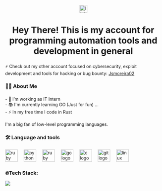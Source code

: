 <div align="center">
  <a href="https://www.linkedin.com/in/joaomoreira02/" target="_blank">
    <img src="https://img.shields.io/static/v1?message=LinkedIn&logo=linkedin&label=&color=0077B5&logoColor=white&labelColor=&style=for-the-badge" height="25" alt="linkedin logo"  />
  </a>
</div>

###

<h1 align="center">Hey There! This is my account for programming automation tools and development in general </h1>

###

⚡ Check out my other account focused on cybersecurity, exploit development and tools for hacking or bug bounty: [Jsmoreira02](https://github.com/Jsmoreira02)

###

<h3 align="left">👩‍💻  About Me</h3>

###

<p align="left">- 🔭 I’m working as IT Intern<br>- 📚 I'm currently learning GO (Just for fun) ...<br>- ⚡ In my free time I code in Rust<br><br>I'm a big fan of low-level programming languages.</p>

###

<h3 align="left">🛠 Language and tools</h3>

###

<div align="left">
  <img src="https://cdn.jsdelivr.net/gh/devicons/devicon/icons/ruby/ruby-plain-wordmark.svg" height="40" alt="ruby logo"  />
  <img width="12" />
  <img src="https://cdn.jsdelivr.net/gh/devicons/devicon/icons/python/python-original-wordmark.svg" height="40" alt="python logo"  />
  <img width="12" />
  <img src="https://github.com/Jsmoreira02/Jsmoreira02/assets/103542430/b638afba-7905-4903-87ca-19a14ff2d2d7" width="40" alt="ruby logo"  />
  <img width="12" />
  <img src="https://cdn.jsdelivr.net/gh/devicons/devicon/icons/go/go-original-wordmark.svg" height="40" alt="go logo"  />
  <img width="12" />
  <img src="https://cdn.jsdelivr.net/gh/devicons/devicon/icons/c/c-original.svg" height="40" alt="c logo"  />
  <img width="12" />
  <img src="https://cdn.jsdelivr.net/gh/devicons/devicon/icons/git/git-original.svg" height="40" alt="git logo"  />
  <img width="12" />
  <img src="https://cdn.jsdelivr.net/gh/devicons/devicon/icons/linux/linux-original.svg" height="40" alt="linux logo"  />
</div>

<h3 align="left">🔥Tech Stack: </h3>

![](https://github-readme-stats.vercel.app/api/top-langs/?username=JMoreira2Dev&theme=nord&hide_border=false&include_all_commits=false&count_private=false&layout=compact)


###


